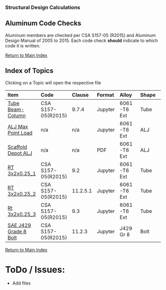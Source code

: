 ### Structural Design Calculations
## Aluminum Code Checks
Aluminum members are checked per CSA S157-05 (R2015) and Aluminum Design Manual of 2005 to 2015. Each code check **should** indicate to which code it is written.

[Return to Main Index](../README.md)

## Index of Topics
Clicking on a Topic will open the respective file

| Item | Code | Clause | Format | Alloy | Shape | Tag_5 | Tag_6 | Tag_7 | Tag_8 |
| :--- | :--- | :--- | :--- | :--- | :--- | :--- | :--- | :--- | :--- |
| [Tube Beam-Column](./Aluminum_Tube_Beam_Column_Calcs.ipynb) | CSA S157-05(R2015) | 9.7.4 | Jupyter | 6061-T6 Ext | Tube | Beam-Column | - | - | - |
| [ALJ Max Point Load](./ALJ/Scaffold_Depot_ALJ/ALJ_Calcs.ipynb) | n/a | n/a | Jupyter | 6061-T6 Ext | ALJ | Bending | Deflection | Scaffold Depot | - |
| [Scaffold Depot ALJ](./ALJ/Scaffold_Depot_ALJ/Scaffold_Depot_ALJ_Datasheet.pdf) | n/a | n/a | PDF | 6061-T6 Ext | ALJ | Bending | Shear | Scaffold Depot | Datasheet |
| [RT 3x2x0.25_1](./RT_3x2x0.25/Member_3_Tensile_Resistance.ipynb) | CSA S157-05(R2015) | 9.2 | Jupyter | 6061-T6 Ext | Tube | Tension | - | - | - |
| [RT 3x2x0.25_2](./RT_3x2x0.25/Member_3_Tear-out_Resistance.ipynb) | CSA S157-05(R2015) | 11.2.5.1 | Jupyter | 6061-T6 Ext | Tube | Tear-out | - | - | - |
| [Rt 3x2x0.25_3](./RT_3x2x025/Members_in_Compression.ipynb) | CSA S157-05(R2015) | 9.3 | Jupyter | 6061-T6 Ext | Tube | Compression | - | - | - |
| [SAE J429 Grade 8 Bolt](./Connections/0.75_inch_SAE_J429_Grade_8_Shear.ipynb) | CSA S157-05(R2015) | 11.2.3 | Jupyter | J429 Gr 8 | Bolt | Shear | Connection | - | - |

[Return to Main Index](../README.md)

# ToDo / Issues:
- Add files

